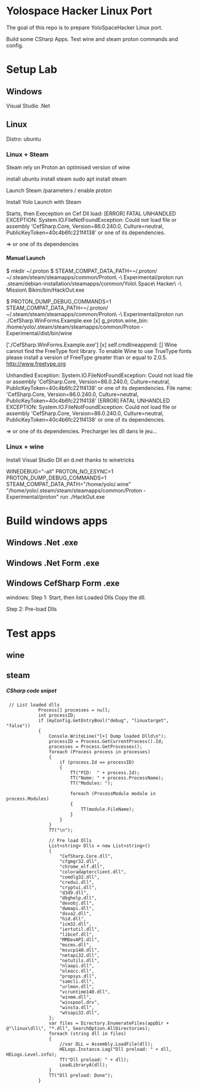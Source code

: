# Yolospace Hacker Linux Port


The goal of this repo is to prepare YoloSpaceHacker Linux port.

Build some CSharp Apps.
Test wine and steam proton commands and config.


# Setup Lab  

## Windows 

Visual Studio 
.Net 


## Linux 
Distro: ubuntu


### Linux + Steam 

Steam rely on Proton an optimised version of wine

install ubuntu
install steam
sudo apt install steam

Launch Steam /parameters / enable proton 

Install Yolo
Launch with Steam 

Starts, then Exeception on Cef Dll load:
[ERROR] FATAL UNHANDLED EXCEPTION: System.IO.FileNotFoundException: Could not load file or assembly 'CefSharp.Core, Version=86.0.240.0, Culture=neutral, PublicKeyToken=40c4b6fc221f4138' or one of its dependencies.

=> or one of its dependencies


#### Manual Launch

$ mkdir ~/.proton
$ STEAM_COMPAT_DATA_PATH=~/.proton/ ~/.steam/steam/steamapps/common/Proton\ -\ Experimental/proton run .steam/debian-installation/steamapps/common/Yolo\ Space\ Hacker\ -\ Mission\ Bikini/bin/HackOut.exe


$ PROTON_DUMP_DEBUG_COMMANDS=1 STEAM_COMPAT_DATA_PATH=~/.proton/ ~/.steam/steam/steamapps/common/Proton\ -\ Experimental/proton run ./CefSharp.WinForms.Example.exe
[x] g_proton.wine_bin: /home/yolo/.steam/steam/steamapps/common/Proton - Experimental/dist/bin/wine

['./CefSharp.WinForms.Example.exe']
[x] self.cmdlineappend: 
[]
Wine cannot find the FreeType font library.  To enable Wine to
use TrueType fonts please install a version of FreeType greater than
or equal to 2.0.5.
http://www.freetype.org

Unhandled Exception:
System.IO.FileNotFoundException: Could not load file or assembly 'CefSharp.Core, Version=86.0.240.0, Culture=neutral, PublicKeyToken=40c4b6fc221f4138' or one of its dependencies.
File name: 'CefSharp.Core, Version=86.0.240.0, Culture=neutral, PublicKeyToken=40c4b6fc221f4138'
[ERROR] FATAL UNHANDLED EXCEPTION: System.IO.FileNotFoundException: Could not load file or assembly 'CefSharp.Core, Version=86.0.240.0, Culture=neutral, PublicKeyToken=40c4b6fc221f4138' or one of its dependencies.

=> or one of its dependencies.
Precharger les dll dans le jeu...



### Linux + wine 

Install Visual Studio Dll an d.net thanks to winetricks 

WINEDEBUG="-all" PROTON_NO_ESYNC=1 PROTON_DUMP_DEBUG_COMMANDS=1 STEAM_COMPAT_DATA_PATH="/home/yolo/.wine" "/home/yolo/.steam/steam/steamapps/common/Proton - Experimental/proton" run ./HackOut.exe




# Build windows apps 

## Windows .Net .exe 


## Windows .Net Form .exe 


## Windows CefSharp Form .exe 

windows:
Step 1: 
Start, then list Loaded Dlls
Copy the dll.

Step 2:
Pre-load Dlls


# Test apps


## wine 



## steam 




##### CSharp code snipet

```
 // List loaded dlls
            Process[] processes = null;
            int processID;
            if (myConfig.GetEntryBool("debug", "linuxtarget", "false"))
            {
                Console.WriteLine("[+] Dump loaded Dlld\n");
                processID = Process.GetCurrentProcess().Id;
                processes = Process.GetProcesses();
                foreach (Process process in processes)
                {
                    if (process.Id == processID)
                    {
                        TT("PID:  " + process.Id);
                        TT("Name: " + process.ProcessName);
                        TT("Modules: ");

                        foreach (ProcessModule module in process.Modules)
                        {
                            TT(module.FileName);
                        }
                    }
                }
                TT("\n");

                // Pre load Dlls
                List<string> Dlls = new List<string>()
                {
                    "CefSharp.Core.dll",
                    "cfgmgr32.dll",
                    "chrome_elf.dll",
                    "coloradapterclient.dll",
                    "comdlg32.dll",
                    "credui.dll",
                    "cryptui.dll",
                    "d3d9.dll",
                    "dbghelp.dll",
                    "devobj.dll",
                    "dwmapi.dll",
                    "dxva2.dll",
                    "hid.dll",
                    "icm32.dll",
                    "iertutil.dll",
                    "libcef.dll",
                    "MMDevAPI.dll",
                    "mscms.dll",
                    "msvcp140.dll",
                    "netapi32.dll",
                    "netutils.dll",
                    "nlaapi.dll",
                    "oleacc.dll",
                    "propsys.dll",
                    "samcli.dll",
                    "urlmon.dll",
                    "vcruntime140.dll",
                    "winmm.dll",
                    "winspool.drv",
                    "winsta.dll",
                    "wtsapi32.dll",
                };
                var files = Directory.EnumerateFiles(appDir + @"\linux\dll\", "*.dll", SearchOption.AllDirectories);
                foreach (string dll in files)
                {
                    //var DLL = Assembly.LoadFile(dll);
                    HELogs.Instance.Log("Dll preload: " + dll, HELogs.Level.info);
                    TT("Dll preload: " + dll);
                    LoadLibraryA(dll);
                }
                TT("Dll preload: Done");
            }

```







